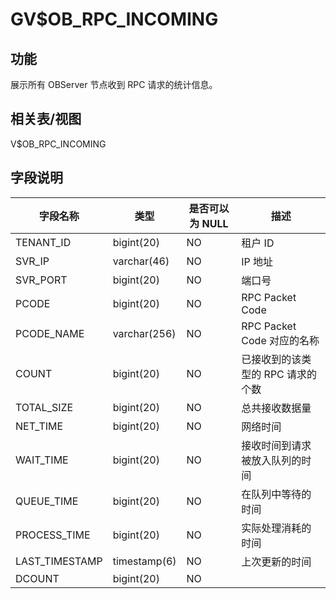 GV$OB_RPC_INCOMING 
=======================================

功能 
-----------

展示所有 OBServer 节点收到 RPC 请求的统计信息。

相关表/视图 
---------------

V$OB_RPC_INCOMING

字段说明 
-------------



|    **字段名称**    |    **类型**    | **是否可以为 NULL** |        **描述**         |
|----------------|--------------|----------------|-----------------------|
| TENANT_ID      | bigint(20)   | NO             | 租户 ID                 |
| SVR_IP         | varchar(46)  | NO             | IP 地址                 |
| SVR_PORT       | bigint(20)   | NO             | 端口号                   |
| PCODE          | bigint(20)   | NO             | RPC Packet Code       |
| PCODE_NAME     | varchar(256) | NO             | RPC Packet Code 对应的名称 |
| COUNT          | bigint(20)   | NO             | 已接收到的该类型的 RPC 请求的个数   |
| TOTAL_SIZE     | bigint(20)   | NO             | 总共接收数据量               |
| NET_TIME       | bigint(20)   | NO             | 网络时间                  |
| WAIT_TIME      | bigint(20)   | NO             | 接收时间到请求被放入队列的时间       |
| QUEUE_TIME     | bigint(20)   | NO             | 在队列中等待的时间             |
| PROCESS_TIME   | bigint(20)   | NO             | 实际处理消耗的时间             |
| LAST_TIMESTAMP | timestamp(6) | NO             | 上次更新的时间               |
| DCOUNT         | bigint(20)   | NO             |                       |


